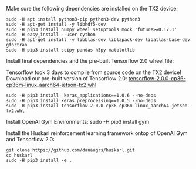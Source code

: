 Make sure the following dependencies are installed on the TX2 device:

    sudo -H apt install python3-pip python3-dev python3
    sudo -H apt-get install -y libhdf5-dev
    sudo -H pip3 install numpy wheel setuptools mock 'future>=0.17.1'
    sudo -H easy_install --user cython
    sudo -H apt-get install -y libblas-dev liblapack-dev libatlas-base-dev gfortran
    sudo -H pip3 install scipy pandas h5py matplotlib

Install final dependencies and the pre-built Tensorflow 2.0 wheel file: 

Tensorflow took 3 days to compile from source code on the TX2 device! 
Download our pre-built version of Tensorflow 2.0: [tensorflow-2.0.0-cp36-cp36m-linux_aarch64-jetson-tx2.whl](https://bit.ly/31OU2pO)

    sudo -H pip3 install  keras_applications==1.0.6 --no-deps
    sudo -H pip3 install keras_preprocessing==1.0.5 --no-deps
    sudo -H pip3 install tensorflow-2.0.0-cp36-cp36m-linux_aarch64-jetson-tx2.whl

Install OpenAI Gym Environments:
    sudo -H pip3 install gym

Install the Huskarl reinforcement learning framework ontop of OpenAI Gym and Tensorflow 2.0:

    git clone https://github.com/danaugrs/huskarl.git
    cd huskarl
    sudo -H pip3 install -e .

